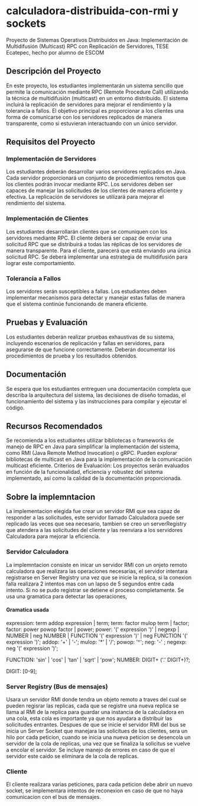 # calculadora-distribuida-con-rmi y sockets

Proyecto de Sistemas Operativos Distribuidos en Java: Implementación de Multidifusión (Multicast) RPC con Replicación de Servidores, TESE Ecatepec, hecho por alumno de 
ESCOM

## Descripción del Proyecto

En este proyecto, los estudiantes implementarán un sistema sencillo que permite la comunicación mediante RPC (Remote Procedure Call) utilizando la técnica de multidifusión (multicast) en un entorno distribuido. El sistema incluirá la replicación de servidores para mejorar el rendimiento y la tolerancia a fallos. El objetivo principal es proporcionar a los clientes una forma de comunicarse con los servidores replicados de manera transparente, como si estuvieran interactuando con un único servidor.

## Requisitos del Proyecto

### Implementación de Servidores

Los estudiantes deberán desarrollar varios servidores replicados en Java. Cada servidor proporcionará un conjunto de procedimientos remotos que los clientes podrán invocar mediante RPC.
Los servidores deben ser capaces de manejar las solicitudes de los clientes de manera eficiente y efectiva.
La replicación de servidores se utilizará para mejorar el rendimiento del sistema.

### Implementación de Clientes

Los estudiantes desarrollarán clientes que se comuniquen con los servidores mediante RPC.
El cliente deberá ser capaz de enviar una solicitud RPC que se distribuirá a todas las réplicas de los servidores de manera transparente. Para el cliente, parecerá que está enviando una única solicitud RPC.
Se deberá implementar una estrategia de multidifusión para lograr este comportamiento.

### Tolerancia a Fallos

Los servidores serán susceptibles a fallas. Los estudiantes deben implementar mecanismos para detectar y manejar estas fallas de manera que el sistema continúe funcionando de manera eficiente.

## Pruebas y Evaluación

Los estudiantes deberán realizar pruebas exhaustivas de su sistema, incluyendo escenarios de replicación y fallas en servidores, para asegurarse de que funcione correctamente.
Deberán documentar los procedimientos de prueba y los resultados obtenidos.

## Documentación

Se espera que los estudiantes entreguen una documentación completa que describa la arquitectura del sistema, las decisiones de diseño tomadas, el funcionamiento del sistema y las instrucciones para compilar y ejecutar el código.

## Recursos Recomendados

Se recomienda a los estudiantes utilizar bibliotecas o frameworks de manejo de RPC en Java para simplificar la implementación del sistema, como RMI (Java Remote Method Invocation) o gRPC.
Pueden explorar bibliotecas de multicast en Java para la implementación de la comunicación multicast eficiente.
Criterios de Evaluación: Los proyectos serán evaluados en función de la funcionalidad, eficiencia y robustez del sistema implementado, así como la calidad de la documentación proporcionada.

## Sobre la implemntacion

La implementacion elegida fue crear un servidor RMI que sea capaz de responder a las solicitudes, este servidor llamado Calculadora puede ser replicado las veces que sea necesario, tambien se creo un serverRegistry que atendera a las solicitudes del cliente y las reenviara a los servidores Calculadora para mejorar la eficiencia.

### Servidor Calculadora

La implemntacion consiste en inicar un servidor RMI con un onjeto remoto calculadora que realizara las operaciones necesarias, el servidor intentara registrarse en
Server Registry una vez que se inicie la replica, si la conexion falla realizara 2 intentos mas con un lapso de 5 segundos entre cada intento. Si no se pudo registrar se detiene el proceso completamente.
Se usa una gramatica para detectar las operaciones,

#### Gramatica usada

expression: term addop expression | term;
term: factor mulop term | factor;
factor: power powop factor | power;
power: '(' expression ')' | negexp | NUMBER | neg NUMBER | FUNCTION '(' expression ')' | neg FUNCTION '(' expression ')';
addop: '+' | '-';
mulop: '*' | '/';
powop: '^';
neg: '-' ;
negexp: neg '(' expression ')';

FUNCTION: 'sin' | 'cos' | 'tan' | 'sqrt' | 'pow';
NUMBER: DIGIT+ ('.' DIGIT+)?;

DIGIT: [0-9];

### Server Registry (Bus de mensajes)

Usara un servidor RMI donde tendra un objeto remoto a traves del cual se pueden regisrar las replicas, cada que se registre una nueva replica se llama al RMI de la replica para guardar una instancia de la calculadora en una cola, esta cola es importante ya que nos ayudara a distribuir las solicitudes entrantes.
Despues de que se inicie el servidor RMI del bus se inicia un Server Socket que manejara las solicitues de los clientes, sera un hilo por cada peticion,
cuando se inicia una nueva peticion se desencola un servidor de la cola de replicas, una vez que se finaliza la solicitus se vuelve a encolar el servidor.
Se incluye manejo de errores en caso de que el servidor este caido se eliminara de la cola de replicas.

### Cliente

El cliente realizara varias peticiones, para cada peticion debe abrir un nuevo socket, se implementara intentos de reconexion en caso de que no haya comunicacion con el bus de mensajes.
